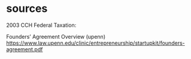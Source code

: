 # sources

2003 CCH Federal Taxation:

Founders’ Agreement Overview (upenn)
https://www.law.upenn.edu/clinic/entrepreneurship/startupkit/founders-agreement.pdf